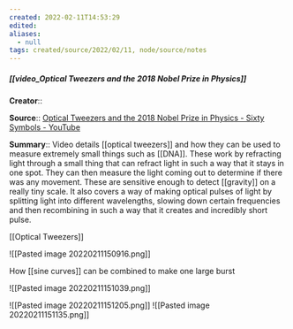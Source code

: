 ```yaml
---
created: 2022-02-11T14:53:29 
edited: 
aliases:
  - null
tags: created/source/2022/02/11, node/source/notes
---
```


##### [[video_Optical Tweezers and the 2018 Nobel Prize in Physics]]
**Creator**:: 
 
**Source**:: [Optical Tweezers and the 2018 Nobel Prize in Physics - Sixty Symbols - YouTube](https://www.youtube.com/watch?v=XjXLJMUrNBo)

**Summary**:: Video details [[optical tweezers]] and how they can be used to measure extremely small things such as [[DNA]]. These work by refracting light through a small thing that can refract light in such a way that it stays in one spot. They can then measure the light coming out to determine if there was any movement. These are sensitive enough to detect [[gravity]] on a really tiny scale. It also covers a way of making optical pulses of light by splitting light into different wavelengths, slowing down certain frequencies and then recombining in such a way that it creates and incredibly short pulse.

[[Optical Tweezers]]

![[Pasted image 20220211150916.png]]

How [[sine curves]] can be combined to make one large burst

![[Pasted image 20220211151039.png]]

![[Pasted image 20220211151205.png]]
![[Pasted image 20220211151135.png]]